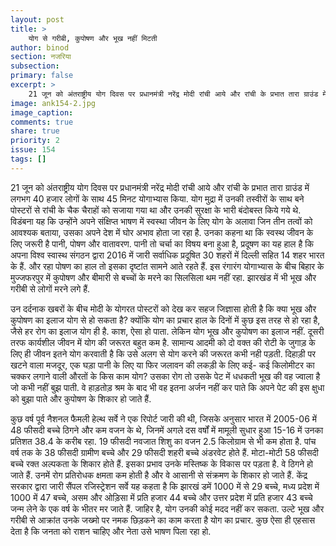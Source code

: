 ```yaml
---
layout: post
title: >
    योग से गरीबी, कुपोषण और भूख नहीं मिटती
author: binod
section: नजरिया
subsection:
primary: false
excerpt: >
    21 जून को अंतराष्ट्रीय योग दिवस पर प्रधानमंत्री नरेंद्र मोदी रांची आये और रांची के प्रभात तारा ग्राउंड में लगभग 40 हजार लोगों के साथ 45 मिनट योगाभ्यास किया.
image: ank154-2.jpg
image_caption: 
comments: true
share: true
priority: 2
issue: 154
tags: []
---
```


21 जून को अंतराष्ट्रीय योग दिवस पर प्रधानमंत्री नरेंद्र मोदी रांची आये और रांची के प्रभात तारा ग्राउंड में लगभग 40 हजार लोगों के साथ 45 मिनट योगाभ्यास किया. योग मुद्रा में उनकी तस्वीरों के साथ बने पोस्टरों से रांची के चैक चैराहों को सजाया गया था और उनकी सुरक्षा के भारी बंदोबस्त किये गये थे. विडंबना यह कि उन्होंने अपने संक्षिप्त भाषण में स्वस्था जीवन के लिए योग के अलावा जिन तीन तत्वों को आवश्यक बताया, उसका अपने देश में घोर अभाव होता जा रहा है. उनका कहना था कि स्वस्थ जीवन के लिए जरूरी है पानी, पोषण और वातावरण. पानी तो चर्चा का विषय बना हुआ है, प्रदूषण का यह हाल है कि अपना विश्व स्वास्थ संगठन द्वारा 2016 में जारी सर्वाधिक प्रदूषित 30 शहरों में दिल्ली सहित 14 शहर भारत के हैं. और रहा पोषण का हाल तो इसका दृष्टांत सामने आते रहते हैं. इस रंगारंग योगाभ्यास के बीच बिहार के मुज्जफरपुर में कुपोषण और बीमारी से बच्चों के मरने का सिलसिला थम नहीं रहा. झारखंड में भी भूख और गरीबी से लोगों मरने लगे हैं.

उन दर्दनाक खबरों के बीच मोदी के योगरत पोस्टरों को देख कर सहज जिज्ञासा होती है कि क्या भूख और कुपोषण का इलाज योग से हो सकता है? क्योंकि योग का प्रचार हाल के दिनों में कुछ इस तरह से हो रहा है, जैसे हर रोग का इलाज योग ही है. काश, ऐसा हो पाता. लेकिन योग भूख और कुपोषण का इलाज नहीं. दूसरी तरफ कार्यशील जीवन में योग की जरूरत बहुत कम है. सामान्य आदमी को दो वक्त की रोटी के जुगाड़ के लिए ही जीवन इतने योग करवाती है कि उसे अलग से योग करने की जरूरत कभी नही पड़ती. दिहाड़ी पर खटने वाला मजदूर, एक घड़ा पानी के लिए या फिर जलावन की लकड़ी के लिए कई- कई किलोमीटर का चक्कर लगाने वाली औरतों के किस काम योग?  उसका रोग तो उसके पेट में धधकती भूख की वह ज्वाला है जो कभी नहीं बुझ पाती. वे हाड़तोड़ श्रम के बाद भी वह इतना अर्जन नहीं कर पाते कि अपने पेट की इस क्षुधा को बुझा पाते और कुपोषण के शिकार हो जाते हैं.

कुछ वर्ष पूर्व नैशनल फैमली हेल्थ सर्वे ने एक रिपोर्ट जारी की थी, जिसके अनुसार भारत में 2005-06 में 48 फीसदी बच्चे ठिगने और कम वजन के थे, जिनमें अगले दस वर्षों में मामूली सुधार हुआ 15-16 में उनका प्रतिशत 38.4 के करीब रहा. 19 फीसदी नवजात शिशु का वजन 2.5 किलोग्राम से भी कम होता है. पांच वर्ष तक के 38 फीसदी ग्रामीण बच्चे और 29 फीसदी शहरी बच्चे अंडरवेट होते हैं. मोटा-मोटी 58 फीसदी बच्चे रक्त अल्पकता के शिकार होते हैं. इसका प्रभाव उनके मस्तिष्क के विकास पर पड़ता है. वे ठिगने हो जाते हैं. उनमें रोग प्रतिरोधक क्षमता कम होती है और वे आसानी से संक्रमण के शिकार हो जाते हैं. केंद्र सरकार द्वारा जारी सैंपल रजिस्ट्रेशन सर्वे यह कहता है कि झारखं डमें 1000 में से 29 बच्चे, मध्य प्रदेश में 1000 में 47 बच्चे, असम और ओड़िसा में प्रति हजार 44 बच्चे और उत्तर प्रदेश में प्रति हजार 43 बच्चे जन्म लेने के एक वर्ष के भीतर मर जाते हैं. जाहिर है, योग उनकी कोई मदद नहीं कर सकता. उल्टे भूख और गरीबी से आक्रांत उनके जख्मो पर नमक छिड़कने का काम करता है योग का प्रचार. कुछ ऐसा ही एहसास देता है कि जनता को राशन चाहिए और नेता उसे भाषण पिला रहा हो.
